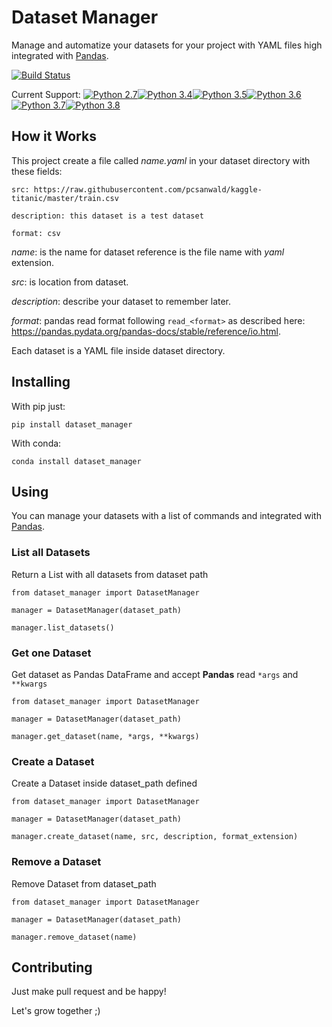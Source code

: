 # Dataset Manager

Manage and automatize your datasets for your project with YAML files high integrated with [Pandas](https://pandas.pydata.org/).


[![Build Status](https://travis-ci.com/dmvieira/dataset-manager.svg?branch=master)](https://travis-ci.com/dmvieira/dataset-manager)

Current Support: [![Python 2.7](https://img.shields.io/badge/python-2.7-blue.svg)](https://www.python.org/downloads/release/python-270/)[![Python 3.4](https://img.shields.io/badge/python-3.4-blue.svg)](https://www.python.org/downloads/release/python-340/)[![Python 3.5](https://img.shields.io/badge/python-3.5-blue.svg)](https://www.python.org/downloads/release/python-350/)[![Python 3.6](https://img.shields.io/badge/python-3.6-blue.svg)](https://www.python.org/downloads/release/python-360/)[![Python 3.7](https://img.shields.io/badge/python-3.7-blue.svg)](https://www.python.org/downloads/release/python-370/)[![Python 3.8](https://img.shields.io/badge/python-3.8-blue.svg)](https://www.python.org/downloads/release/python-380/)

## How it Works

This project create a file called *name.yaml* in your dataset directory with these fields:

```
src: https://raw.githubusercontent.com/pcsanwald/kaggle-titanic/master/train.csv

description: this dataset is a test dataset

format: csv
```

*name*: is the name for dataset reference is the file name with *yaml* extension.

*src*: is location from dataset.

*description*: describe your dataset to remember later.

*format*: pandas read format following `read_<format>` as described here: https://pandas.pydata.org/pandas-docs/stable/reference/io.html.

Each dataset is a YAML file inside dataset directory.

## Installing

With pip just:

```
pip install dataset_manager
```

With conda:

```
conda install dataset_manager
```

## Using

You can manage your datasets with a list of commands and integrated with [Pandas](https://pandas.pydata.org/).

### List all Datasets

Return a List with all datasets from dataset path

```
from dataset_manager import DatasetManager

manager = DatasetManager(dataset_path)

manager.list_datasets()
```

### Get one Dataset

Get dataset as Pandas DataFrame and accept **Pandas** read `*args` and `**kwargs`

```
from dataset_manager import DatasetManager

manager = DatasetManager(dataset_path)

manager.get_dataset(name, *args, **kwargs)
```

### Create a Dataset

Create a Dataset inside dataset_path defined

```
from dataset_manager import DatasetManager

manager = DatasetManager(dataset_path)

manager.create_dataset(name, src, description, format_extension)
```

### Remove a Dataset

Remove Dataset from dataset_path

```
from dataset_manager import DatasetManager

manager = DatasetManager(dataset_path)

manager.remove_dataset(name)
```

## Contributing

Just make pull request and be happy!

Let's grow together ;)